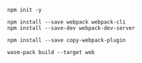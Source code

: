 ```
npm init -y
```

```
npm install --save webpack webpack-cli
npm install --save-dev webpack-dev-server
```

```
npm install --save copy-webpack-plugin
```

```
wasm-pack build --target web
```
